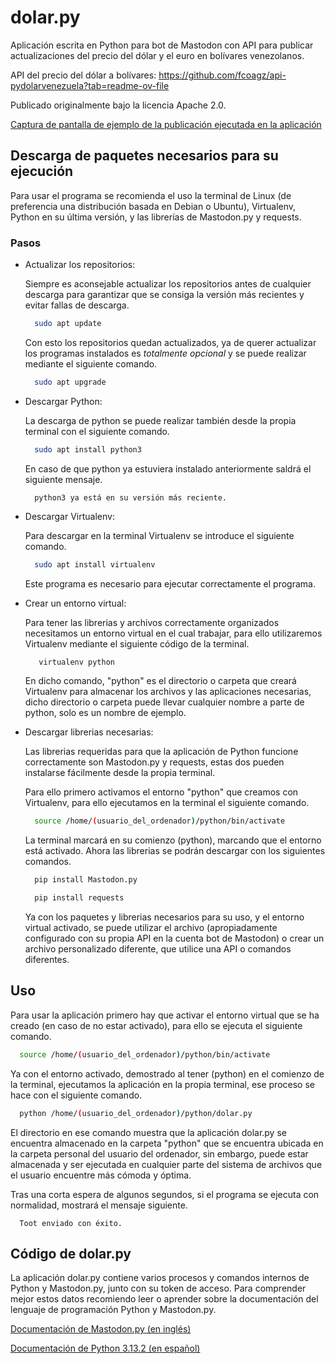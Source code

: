 # dolar.py
Aplicación escrita en Python para bot de Mastodon con API para publicar actualizaciones del precio del dólar y el euro en bolívares venezolanos.

API del precio del dólar a bolívares: https://github.com/fcoagz/api-pydolarvenezuela?tab=readme-ov-file

Publicado originalmente bajo la licencia Apache 2.0.

[Captura de pantalla de ejemplo de la publicación ejecutada en la aplicación](https://raw.githubusercontent.com/DanieruOtakuBoy/dolar.py/blob/main/ejemplo.png)

## Descarga de paquetes necesarios para su ejecución

Para usar el programa se recomienda el uso la terminal de Linux (de preferencia una distribución basada en Debian o Ubuntu), Virtualenv, Python en su última versión, y las librerías de Mastodon.py y requests.

### Pasos

* Actualizar los repositorios:

  Siempre es aconsejable actualizar los repositorios antes de cualquier descarga para garantizar que se consiga la versión más recientes y evitar fallas de descarga.

  ```bash
    sudo apt update
  ```

  Con esto los repositorios quedan actualizados, ya de querer actualizar los programas instalados es *totalmente opcional* y se puede realizar mediante el siguiente comando.

  ```bash
    sudo apt upgrade
  ```
  
* Descargar Python:

  La descarga de python se puede realizar también desde la propia terminal con el siguiente comando.

  ```bash
    sudo apt install python3
  ```

  En caso de que python ya estuviera instalado anteriormente saldrá el siguiente mensaje.

  ```
    python3 ya está en su versión más reciente.
  ```

* Descargar Virtualenv:

  Para descargar en la terminal Virtualenv se introduce el siguiente comando.


  ```bash
    sudo apt install virtualenv
  ```

  Este programa es necesario para ejecutar correctamente el programa.

* Crear un entorno virtual:

  Para tener las librerias y archivos correctamente organizados necesitamos un entorno virtual en el cual trabajar, para ello utilizaremos Virtualenv mediante el siguiente código de la terminal.


  ```bash
     virtualenv python
  ```

  En dicho comando, "python" es el directorio o carpeta que creará Virtualenv para almacenar los archivos y las aplicaciones necesarias, dicho directorio o carpeta puede llevar cualquier nombre a parte de python, solo es un nombre de ejemplo.

* Descargar librerias necesarias:

  Las librerias requeridas para que la aplicación de Python funcione correctamente son Mastodon.py y requests, estas dos pueden instalarse fácilmente desde la propia terminal.

  Para ello primero activamos el entorno "python" que creamos con Virtualenv, para ello ejecutamos en la terminal el siguiente comando.

  ```bash
    source /home/(usuario_del_ordenador)/python/bin/activate
  ```

  La terminal marcará en su comienzo (python), marcando que el entorno está activado. Ahora las librerias se podrán descargar con los siguientes comandos.


  ```bash
    pip install Mastodon.py
  ```

  ```bash
    pip install requests
  ```

  Ya con los paquetes y librerias necesarios para su uso, y el entorno virtual activado, se puede utilizar el archivo (apropiadamente configurado con su propia API en la cuenta bot de Mastodon) o crear un archivo personalizado diferente, que utilice una API o comandos diferentes.

## Uso

Para usar la aplicación primero hay que activar el entorno virtual que se ha creado (en caso de no estar activado), para ello se ejecuta el siguiente comando.

```bash
  source /home/(usuario_del_ordenador)/python/bin/activate
```

Ya con el entorno activado, demostrado al tener (python) en el comienzo de la terminal, ejecutamos la aplicación en la propia terminal, ese proceso se hace con el siguiente comando.

```bash
  python /home/(usuario_del_ordenador)/python/dolar.py
```

El directorio en ese comando muestra que la aplicación dolar.py se encuentra almacenado en la carpeta "python" que se encuentra ubicada en la carpeta personal del usuario del ordenador, sin embargo, puede estar almacenada y ser ejecutada en cualquier parte del sistema de archivos que el usuario encuentre más cómoda y óptima.

Tras una corta espera de algunos segundos, si el programa se ejecuta con normalidad, mostrará el mensaje siguiente.

```
  Toot enviado con éxito.
```

## Código de dolar.py

La aplicación dolar.py contiene varios procesos y comandos internos de Python y Mastodon.py, junto con su token de acceso. Para comprender mejor estos datos recomiendo leer o aprender sobre la documentación del lenguaje de programación Python y Mastodon.py.

[Documentación de Mastodon.py (en inglés)](https://mastodonpy.readthedocs.io/en/stable/)

[Documentación de Python 3.13.2 (en español)](https://docs.python.org/es/3/index.html)
